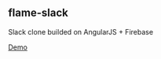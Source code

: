flame-slack
-----------

Slack clone builded on AngularJS + Firebase

[Demo](https://flame-slack.firebaseapp.com/)